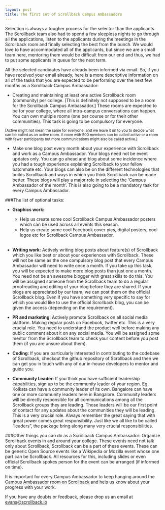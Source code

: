 ```yaml
---
layout: post
title: The first set of Scrollback Campus Ambassadors
---
```


Selection is always a tougher process for the selector than the applicants. The Scrollback team also had to spend a few sleepless nights to go through all the applications, listen to the applicants during the meetings in the Scrollback room and finally selecting the best from the bunch. We would love to have accommodated all of the applicants, but since we are a small team here, mentoring them would be difficult from our end and thus, we had to put some applicants in queue for the next term.
    
<!-- more -->

All the selected candidates have already been informed via email. So, if you have received your email already, here is a more descriptive information on all of the tasks that you are expected to be performing over the next few months as a Scrollback Campus Ambassador:

* Creating and maintaining at least one active Scrollback room (community) per college. [This is definitely not supposed to be a room for the Scrollback Campus Ambassador.] These rooms are expected to be for your college, where all intra-campus conversations can happen. You can own multiple rooms (one per course or for their other communities). This task is going to be compulsory for everyone. 

<small>[Active might not mean the same for everyone, and we leave it on to you to decide what can be called as an active room. A room with 500 members can be called active or a room with fewer participants but more communications might also be called active.]</small>
    
* Make one blog post every month about your experience with Scrollback and work as a Campus Ambassador. Your blogs need not be event updates only. You can go ahead and blog about some incidence where you had a tough experience explaining Scrollback to your fellow batchmate etc. Your blogs can also be on the different technologies that builds Scrollback and ways in which you think Scrollback can be made better. These blogs will play a major role in selecting the ‘Campus Ambassador of the month’. This is also going to be a mandatory task for every Campus Ambassador.

###The list of optional tasks:

* **Graphics work:**
	* Help us create some cool Scrollback Campus Ambassador posters which can be used across all events this season.
	* Help us create some cool Facebook cover pics, digital posters, cool logos etc for Scrollback Campus Ambassador. 
    <br><br>
* **Writing work:**
Actively writing blog posts about feature(s) of Scrollback which you like best or about your experiences with Scrollback. These will not be same as the one compulsory blog post that every Campus Ambassador will need to write once a month. If you take up this task, you will be expected to make more blog posts than just one a month. You need not be an awesome blogger with great skills to do this. You will be assigned someone from the Scrollback team to do a regular proofreading and editing of your blog before they are shared.
 If your blogs are appreciated by our team, we can post them on the official Scrollback blog. Even if you have something very specific to say for which you would like to use the official Scrollback blog, you can be given the access (depending on the requirement).
 
* **PR and marketing**:
Actively promote Scrollback on all social media platform. Making regular posts on Facebook, twitter etc. This is a very crucial role. You need to understand the product well before making any public comment about it on any social media. You will be assigned some mentor from the Scrollback team to check your content before you post them (if you are unsure about them).

* **Coding**:
If you are particularly interested in contributing to the codebase of Scrollback, checkout the github repository of Scrollback and then we can get you in touch with any of our in-house developers to mentor and guide you. 

* **Community Leader**:
If you think you have sufficient leadership capabilities, sign up to be the community leader of your region. 
Eg. Kolkata can have a community leader of its own. Bangalore can have one or more community leaders here in Bangalore.
Community leaders will be directly responsible for all communications among all the Scrollback groups they are leading. Those leaders will be our first point of contact for any updates about the communities they will be leading. 
This is a very crucial role. Always remember the great saying that with great power comes great responsibility. Just like we all like to be called “leaders”, the package bring along many very crucial responsibilities.


###Other things you can do as a Scrollback Campus Ambassador:
Organize Scrollback events in and around your college. These events need not talk only about Scrollback, Scrollback can be a part of these events. These can be generic Open Source events like a Wikipedia or Mozilla event whose one part can be Scrollback. All resources for this, including slides or even official Scrollback spokes person for the event can be arranged (if informed on time).

It is important for every Campus Ambassador to keep hanging around the [Campus Ambassador room on Scrollback](https://scrollback.io/campus-ambassador) and help us know about your progress with your work.

If you have any doubts or feedback, please drop us an email at <a href="mailto:evans@scrollback.io">evans@scrollback.io</a>
